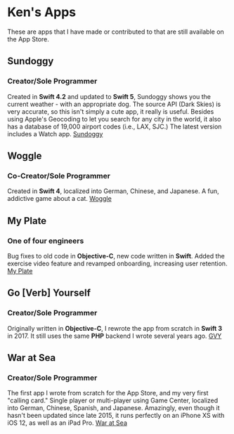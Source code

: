 Ken's Apps
=================

These are apps that I have made or contributed to that are still available on the App Store.

## Sundoggy
### Creator/Sole Programmer
Created in **Swift 4.2** and updated to **Swift 5**, Sundoggy shows you the current weather - with an appropriate dog. The source API (Dark Skies) is very accurate, so this isn't simply a cute app, it really is useful. Besides using Apple's Geocoding to let you search for any city in the world, it also has a database of 19,000 airport codes (i.e., LAX, SJC.) The latest version includes a Watch app.
[Sundoggy](https://itunes.apple.com/app/sundoggy/id1450765945)

## Woggle
### Co-Creator/Sole Programmer
Created in **Swift 4**, localized into German, Chinese, and Japanese. A fun, addictive game about a cat.
[Woggle](https://t.co/PS7GCPtUo3)

## My Plate
### One of four engineers
Bug fixes to old code in **Objective-C**, new code written in **Swift**. Added the exercise video feature and revamped onboarding, increasing user retention.
[My Plate](https://appsto.re/i6SR9tv)

## Go [Verb] Yourself
### Creator/Sole Programmer
Originally written in **Objective-C**, I rewrote the app from scratch in **Swift 3** in 2017. It still uses the same **PHP** backend I wrote several years ago.
[GVY](https://appsto.re/i6d85n2)

## War at Sea
### Creator/Sole Programmer
The first app I wrote from scratch for the App Store, and my very first "calling card." Single player or multi-player using Game Center, localized into German, Chinese, Spanish, and Japanese. Amazingly, even though it hasn't been updated since late 2015, it runs perfectly on an iPhone XS with iOS 12, as well as an iPad Pro.
[War at Sea](https://appsto.re/i6dj2TP)



